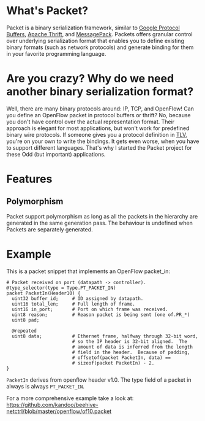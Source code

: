 # What's Packet?
Packet is a binary serialization framework, similar to
[Google Protocol Buffers](http://code.google.com/p/protobuf/),
[Apache Thrift](http://thrift.apache.org/), and
[MessagePack](http://msgpack.org/). Packets offers granular control over
underlying serialization format that enables you to define existing binary
formats (such as network protocols) and generate binding for them in your
favorite programming language.

# Are you crazy? Why do we need another binary serialization format?
Well, there are many binary protocols around: IP, TCP, and OpenFlow! Can you
define an OpenFlow packet in protocol buffers or thrift? No, because you don't
have control over the actual representation format. Their approach is elegant
for most applications, but won't work for predefined binary wire protocols.
If someone gives you a protocol definition in
[TLV](http://en.wikipedia.org/wiki/Type-length-value), you're on your own to
write the bindings. It gets even worse, when you have to support different
languages. That's why I started the Packet project for these Odd (but important) applications.

# Features
## Polymorphism
Packet support polymorphism as long as all the packets in the hierarchy are
generated in the same generation pass. The behaviour is undefined when Packets
are separately generated.

# Example
This is a packet snippet that implements an OpenFlow packet_in:

```
# Packet received on port (datapath -> controller).
@type_selector(type = Type.PT_PACKET_IN)
packet PacketIn(Header10) {
  uint32 buffer_id;     # ID assigned by datapath.
  uint16 total_len;     # Full length of frame.
  uint16 in_port;       # Port on which frame was received.
  uint8 reason;         # Reason packet is being sent (one of.PR_*)
  uint8 pad;

  @repeated
  uint8 data;           # Ethernet frame, halfway through 32-bit word,
                        # so the IP header is 32-bit aligned.  The
                        # amount of data is inferred from the length
                        # field in the header.  Because of padding,
                        # offsetof(packet PacketIn, data) ==
                        # sizeof(packet PacketIn) - 2.
}
```

`PacketIn` derives from openflow header v1.0. The type field of a packet in always is always `PT_PACKET_IN`.

For a more comprehensive example take a look at: https://github.com/kandoo/beehive-netctrl/blob/master/openflow/of10.packet
